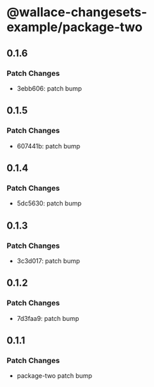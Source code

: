 # @wallace-changesets-example/package-two

## 0.1.6

### Patch Changes

- 3ebb606: patch bump

## 0.1.5

### Patch Changes

- 607441b: patch bump

## 0.1.4

### Patch Changes

- 5dc5630: patch bump

## 0.1.3

### Patch Changes

- 3c3d017: patch bump

## 0.1.2

### Patch Changes

- 7d3faa9: patch bump

## 0.1.1

### Patch Changes

- package-two patch bump
